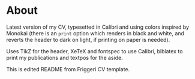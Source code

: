 
# About
Latest version of my CV, typesetted in Calibri and using colors inspired by Monokai (there is an `print` option which renders in black and white, and reverts the header to dark on light, if printing on paper is needed).

Uses TikZ for the header, XeTeX and fontspec to use Calibri, biblatex to print my publications and textpos for the aside.


This is edited README from Friggeri CV template.


